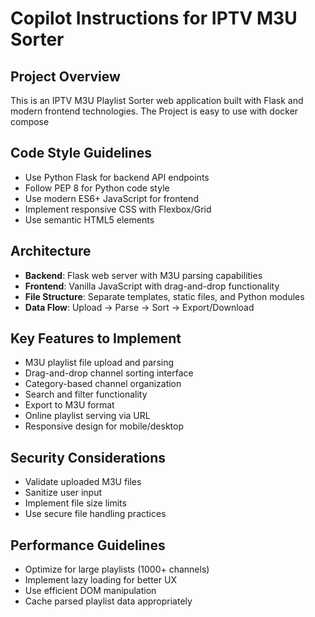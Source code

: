 # Copilot Instructions for IPTV M3U Sorter

<!-- Use this file to provide workspace-specific custom instructions to Copilot. For more details, visit https://code.visualstudio.com/docs/copilot/copilot-customization#_use-a-githubcopilotinstructionsmd-file -->

## Project Overview
This is an IPTV M3U Playlist Sorter web application built with Flask and modern frontend technologies. 
The Project is easy to use with docker compose


## Code Style Guidelines
- Use Python Flask for backend API endpoints
- Follow PEP 8 for Python code style
- Use modern ES6+ JavaScript for frontend
- Implement responsive CSS with Flexbox/Grid
- Use semantic HTML5 elements

## Architecture
- **Backend**: Flask web server with M3U parsing capabilities
- **Frontend**: Vanilla JavaScript with drag-and-drop functionality
- **File Structure**: Separate templates, static files, and Python modules
- **Data Flow**: Upload → Parse → Sort → Export/Download

## Key Features to Implement
- M3U playlist file upload and parsing
- Drag-and-drop channel sorting interface
- Category-based channel organization
- Search and filter functionality
- Export to M3U format
- Online playlist serving via URL
- Responsive design for mobile/desktop

## Security Considerations
- Validate uploaded M3U files
- Sanitize user input
- Implement file size limits
- Use secure file handling practices

## Performance Guidelines
- Optimize for large playlists (1000+ channels)
- Implement lazy loading for better UX
- Use efficient DOM manipulation
- Cache parsed playlist data appropriately
